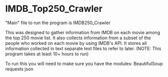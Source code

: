 # IMDB_Top250_Crawler

"Main" file to run the program is IMDB250_Crawler

This was designed to gather information from IMDB on each movie among the top 250 movie list. 
It also collects information from a subset of the people who worked on each movie by using IMDB's API. 
It stores all information collected in text separate text files to refer to later. 
(NOTE: This program takes at least 10+ hours to run)

To run this you will need to make sure you have the modules:
BeautifulSoup
requests
json
